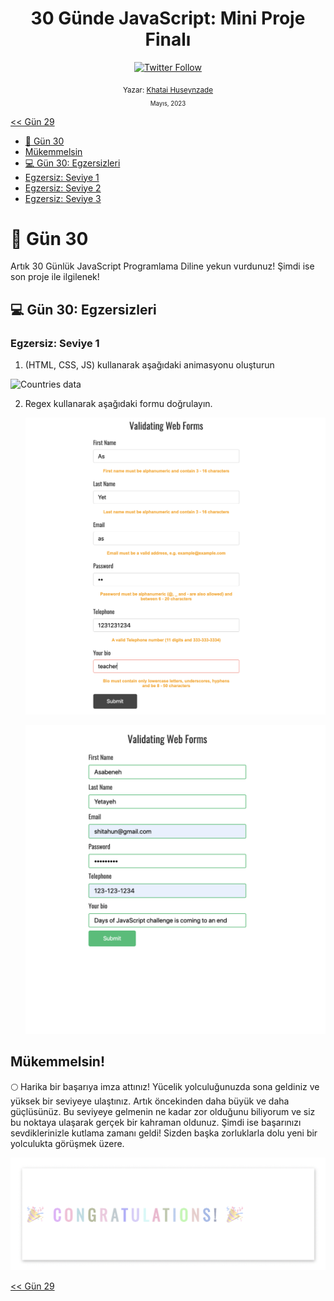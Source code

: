 <div align="center">
<h1>30 Günde JavaScript: Mini Proje Finalı</h1>

<a class="header-badge" target="_blank" href="https://twitter.com/developerkhatai">
<img alt="Twitter Follow" src="https://img.shields.io/twitter/follow/developerkhatai?style=social">
</a><br>

<sub>Yazar:
<a href="https://github.com/BilgeGates">Khatai Huseynzade</a><br>
<small> Mayıs, 2023</small>
</sub>

</div>

[<< Gün 29](../29_Gün_Mini_Proje_Animasyon_Karakterleri/29_gün_mini_proje_animasyon_karakterleri.md)

- [📔 Gün 30](#-Gün-30)
- [Mükemmelsin](#Mükemmelsin)
- [💻 Gün 30: Egzersizleri](#-Gün-30-Egzersizleri)
- [Egzersiz: Seviye 1](#Egzersiz-seviye-1)
- [Egzersiz: Seviye 2](#Egzersiz-seviye-2)
- [Egzersiz: Seviye 3](#Egzersiz-seviye-3)

# 📔 Gün 30

Artık 30 Günlük JavaScript Programlama Diline yekun vurdunuz! Şimdi ise son proje ile ilgilenek!

## 💻 Gün 30: Egzersizleri

### Egzersiz: Seviye 1

1. (HTML, CSS, JS) kullanarak aşağıdaki animasyonu oluşturun

![Countries data](../images/.././../images/projects/dom_mini_project_countries_object_day_10.1.gif)

2. Regex kullanarak aşağıdaki formu doğrulayın.

   ![form validation](../images/.././../images/projects/dom_mini_project_form_validation_day_10.2.1.png)

   ![form validation](../images/.././../images/projects/dom_mini_project_form_validation_day_10.2.png)

## Mükemmelsin!

🌕 Harika bir başarıya imza attınız! Yücelik yolculuğunuzda sona geldiniz ve yüksek bir seviyeye ulaştınız. Artık öncekinden daha büyük ve daha güçlüsünüz. Bu seviyeye gelmenin ne kadar zor olduğunu biliyorum ve siz bu noktaya ulaşarak gerçek bir kahraman oldunuz. Şimdi ise başarınızı sevdiklerinizle kutlama zamanı geldi! Sizden başka zorluklarla dolu yeni bir yolculukta görüşmek üzere.

![Congratulations](../images/.././../images/projects/congratulations.gif)

[<< Gün 29](../29_Gün_Mini_Proje_Animasyon_Karakterleri/29_gün_mini_proje_animasyon_karakterleri.md)
